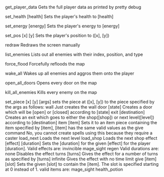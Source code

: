 get\_player\_data
    Gets the full player data as printed by pretty debug

set\_health \[health\]
    Sets the player's health to [health]

set\_energy \[energy\]
    Sets the player's energy to [energy]

set\_pos \[x\] \[y\]
    Sets the player's position to (\[x\], \[y\])

redraw
    Redraws the screen manually

list\_enemies
    Lists out all enemies with their index, position, and type

force\_flood
    Forcefully refloods the map

wake\_all
    Wakes up all enemies and aggros them onto the player

open\_all\_doors
    Opens every door on the map

kill\_all\_enemies
    Kills every enemy on the map

set\_piece \[x\] \[y\] [args]
    sets the piece at (\[x\], \[y\]) to the piece specified by the args as
    follows:
        wall
            Just creates the wall
        door \[state\]
            Creates a door which will be \[open\] or \[closed\] according
            to \[state\]
        exit \[destination\]
            Creates an exit which goes to either the shop(\[shop\]) or
            next level(\[level\]) according to \[destination\]
        item \[item\]
            Sets it to an item piece containing the item specified by
            \[item\], [item] has the same valid values as the give
            command
    No, you cannot create spells using this because they require a
    caster
load\_next
    Loads the next level
load\_shop
    Loads the next shop
effect \[effect\] \[duration\]
    Sets the \[duration\] for the given \[effect\] for the player
    \[duration\]. Valid effects are:
        invincible
        mage\_sight
        regen
    Valid durations are:
        none
            Disables the effect
        turns \[turns\]
            Gives the effect for a number of turns as specified by
            \[turns\]
        infinite
            Gives the effect with no time limit
give \[item\] \[slot\]
    Sets the given \[slot\] to contain the \[item\]. The slot is
    specified starting at 0 instead of 1.
    valid items are:
        mage\_sight
        health\_potion
